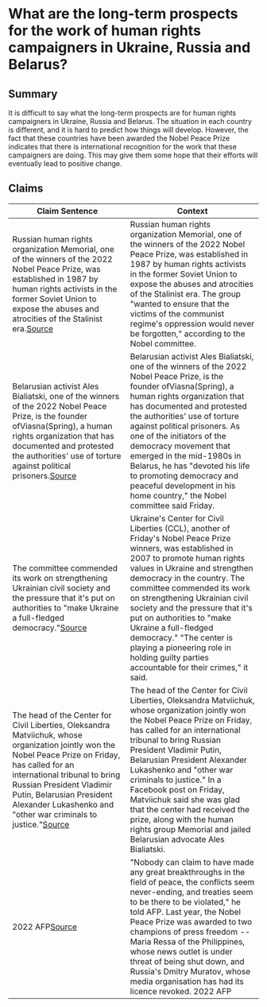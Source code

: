 # What are the long-term prospects for the work of human rights campaigners in Ukraine, Russia and Belarus?

## Summary
It is difficult to say what the long-term prospects are for human rights campaigners in Ukraine, Russia and Belarus. The situation in each country is different, and it is hard to predict how things will develop. However, the fact that these countries have been awarded the Nobel Peace Prize indicates that there is international recognition for the work that these campaigners are doing. This may give them some hope that their efforts will eventually lead to positive change.

## Claims
| Claim Sentence | Context |
|---|---|
|Russian human rights organization Memorial, one of the winners of the 2022 Nobel Peace Prize, was established in 1987 by human rights activists in the former Soviet Union to expose the abuses and atrocities of the Stalinist era.<a href="https://www.cnn.com/europe/live-news/russia-ukraine-war-news-10-07-22/h_ab13d0e1f7a9e22d692397bbdf8064dc" target="_blank">Source</a>| Russian human rights organization Memorial, one of the winners of the 2022 Nobel Peace Prize, was established in 1987 by human rights activists in the former Soviet Union to expose the abuses and atrocities of the Stalinist era. The group "wanted to ensure that the victims of the communist regime's oppression would never be forgotten," according to the Nobel committee.|
|Belarusian activist Ales Bialiatski, one of the winners of the 2022 Nobel Peace Prize, is the founder ofViasna(Spring), a human rights organization that has documented and protested the authorities' use of torture against political prisoners.<a href="https://www.cnn.com/europe/live-news/russia-ukraine-war-news-10-07-22/h_fa550571e8af41caeccf7ca9abef40b9" target="_blank">Source</a>| Belarusian activist Ales Bialiatski, one of the winners of the 2022 Nobel Peace Prize, is the founder ofViasna(Spring), a human rights organization that has documented and protested the authorities' use of torture against political prisoners. As one of the initiators of the democracy movement that emerged in the mid-1980s in Belarus, he has "devoted his life to promoting democracy and peaceful development in his home country," the Nobel committee said Friday.|
|The committee commended its work on strengthening Ukrainian civil society and the pressure that it's put on authorities to "make Ukraine a full-fledged democracy."<a href="https://www.cnn.com/europe/live-news/russia-ukraine-war-news-10-07-22/h_9422c8b5b492267791ed61d268362e27" target="_blank">Source</a>| Ukraine's Center for Civil Liberties (CCL), another of Friday's Nobel Peace Prize winners, was established in 2007 to promote human rights values in Ukraine and strengthen democracy in the country. The committee commended its work on strengthening Ukrainian civil society and the pressure that it's put on authorities to "make Ukraine a full-fledged democracy." "The center is playing a pioneering role in holding guilty parties accountable for their crimes," it said.|
|The head of the Center for Civil Liberties, Oleksandra Matviichuk, whose organization jointly won the Nobel Peace Prize on Friday, has called for an international tribunal to bring Russian President Vladimir Putin, Belarusian President Alexander Lukashenko and "other war criminals to justice."<a href="https://www.cnn.com/europe/live-news/russia-ukraine-war-news-10-07-22/h_de6e4db839d959de52f8718b46fcae45" target="_blank">Source</a>| The head of the Center for Civil Liberties, Oleksandra Matviichuk, whose organization jointly won the Nobel Peace Prize on Friday, has called for an international tribunal to bring Russian President Vladimir Putin, Belarusian President Alexander Lukashenko and "other war criminals to justice." In a Facebook post on Friday, Matviichuk said she was glad that the center had received the prize, along with the human rights group Memorial and jailed Belarusian advocate Ales Bialiatski.|
|2022 AFP<a href="https://www.france24.com/en/live-news/20221005-ukraine-war-climate-favourites-for-nobel-peace-prize" target="_blank">Source</a>| "Nobody can claim to have made any great breakthroughs in the field of peace, the conflicts seem never-ending, and treaties seem to be there to be violated," he told AFP. Last year, the Nobel Peace Prize was awarded to two champions of press freedom -- Maria Ressa of the Philippines, whose news outlet is under threat of being shut down, and Russia's Dmitry Muratov, whose media organisation has had its licence revoked. 2022 AFP|

